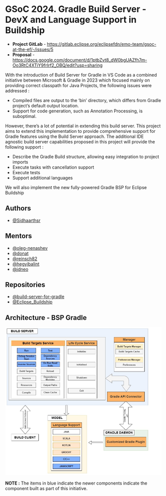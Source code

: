 
# GSoC 2024. Gradle Build Server - DevX and Language Support in Buildship

- **Project GitLab** - https://gitlab.eclipse.org/eclipsefdn/emo-team/gsoc-at-the-ef/-/issues/5
- **Proposal** - https://docs.google.com/document/d/1ptbZvt8_dW0bgUAZfh7m-Oo3RtC4XTiY9frIrf2_OBQ/edit?usp=sharing 

With the introduction of Build Server for Gradle in VS Code as a combined initiative between Microsoft & Gradle in 2023 which focused mainly on providing correct classpath for Java Projects, the following issues were addressed : 

* Compiled files are output to the ‘bin’ directory, which differs from Gradle project’s default output location.
* Support for code generation, such as Annotation Processing, is suboptimal.

However, there’s a lot of potential in extending this build server. This project aims to extend this implementation to provide comprehensive support for Gradle features using the Build Server approach. The additional IDE agnostic build server capabilities proposed in this project will provide the following support :

* Describe the Gradle Build structure, allowing easy integration to project imports
* Execute tasks with cancellation support
* Execute tests
* Support additional languages

We will also implement the new fully-powered Gradle BSP for Eclipse Buildship


## Authors

- [@Sidhaarthsr](https://github.com/Sidhaarthsr)

## Mentors

- [@oleg-nenashev](https://github.com/oleg-nenashev)
- [@donat](https://github.com/donat)
- [@reinsch82](https://github.com/reinsch82)
- [@hegyibalint](https://github.com/hegyibalint)
- [@jdneo](https://github.com/jdneo)

## Repositories

- [@build-server-for-gradle](https://github.com/microsoft/build-server-for-gradle)
- [@Eclipse_Buildship](https://github.com/eclipse/buildship)


## Architecture - BSP Gradle

![Architecture Image](https://raw.githubusercontent.com/Sidhaarthsr/gradle-bsp-resources/main/img/BSP_Gradle_Architecture.jpg)

**NOTE :** The items in blue indicate the newer components indicate the component built as part of this initiative.
